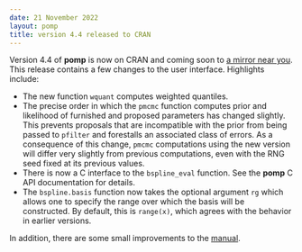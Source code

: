 ```yaml
---
date: 21 November 2022
layout: pomp
title: version 4.4 released to CRAN
---
```

    
Version 4.4 of **pomp** is now on CRAN and coming soon to [a mirror near you](https://cran.r-project.org/mirrors.html).
This release contains a few changes to the user interface.
Highlights include:

- The new function `wquant` computes weighted quantiles.
- The precise order in which the `pmcmc` function computes prior and likelihood of furnished and proposed parameters has changed slightly.
  This prevents proposals that are incompatible with the prior from being passed to `pfilter` and forestalls an associated class of errors. 
  As a consequence of this change, `pmcmc` computations using the new version will differ very slightly from previous computations, even with the RNG seed fixed at its previous values.
- There is now a C interface to the `bspline_eval` function.
  See the **pomp** C API documentation for details.
- The `bspline.basis` function now takes the optional argument `rg` which allows one to specify the range over which the basis will be constructed.
  By default, this is `range(x)`, which agrees with the behavior in earlier versions.

In addition, there are some small improvements to the [manual](https://kingaa.github.io/manuals/pomp/).
